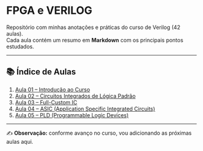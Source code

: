 # FPGA e VERILOG

Repositório com minhas anotações e práticas do curso de Verilog (42 aulas).  
Cada aula contém um resumo em **Markdown** com os principais pontos estudados.

---

## 📚 Índice de Aulas

1. [Aula 01 – Introdução ao Curso](./FPGA%20e%20Verilog%20-%20Aula%2001%20-%20Introdu%C3%A7%C3%A3o%20ao%20Curso.md)
2. [Aula 02 – Circuitos Integrados de Lógica Padrão](./FPGA%20e%20Verilog%20-%20Aula%2002%20-%20Circuitos%20Integrados%20de%20L%C3%B3gica%20Padr%C3%A3o.md)
3. [Aula 03 – Full-Custom IC](./FPGA%20e%20Verilog%20-%20Aula%2003%20-%20Full-Custom%20IC.md)
4. [Aula 04 – ASIC (Application Specific Integrated Circuits)](./FPGA%20e%20Verilog%20-%20Aula%2004%20-%20ASIC.md)
5. [Aula 05 – PLD (Programmable Logic Devices)](./FPGA%20e%20Verilog%20-%20Aula%2005%20-%20PLD.md)

---

✍️ **Observação:** conforme avanço no curso, vou adicionando as próximas aulas aqui.
